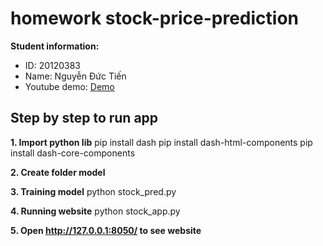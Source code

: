 # homework stock-price-prediction

**Student information:**
- ID: 20120383
- Name: Nguyễn Đức Tiến
- Youtube demo: [Demo](https://youtu.be/TwwguZza4Dc)

## Step by step to run app
**1. Import python lib**
pip install dash
pip install dash-html-components
pip install dash-core-components

**2. Create folder model**

**3. Training model**
python stock_pred.py

**4. Running website**
python stock_app.py

**5. Open http://127.0.0.1:8050/ to see website**
